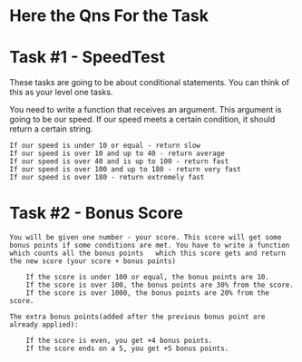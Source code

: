 
# Here the Qns For the Task

# Task #1 - SpeedTest
These tasks are going to be about conditional statements. You can think of this as your level one tasks. 


You need to write a function that receives an argument. This argument is going to be our speed. If our speed meets a certain condition, it should return a certain string.

    If our speed is under 10 or equal - return slow
    If our speed is over 10 and up to 40 - return average
    If our speed is over 40 and is up to 100 - return fast
    If our speed is over 100 and up to 180 - return very fast
    If our speed is over 180 - return extremely fast
    
   
   
 # Task #2 - Bonus Score

    You will be given one number - your score. This score will get some bonus points if some conditions are met. You have to write a function which counts all the bonus points   which this score gets and return the new score (your score + bonus points)

        If the score is under 100 or equal, the bonus points are 10.
        If the score is over 100, the bonus points are 30% from the score.
        If the score is over 1000, the bonus points are 20% from the score.

    The extra bonus points(added after the previous bonus point are already applied):

        If the score is even, you get +4 bonus points.
        If the score ends on a 5, you get +5 bonus points.



